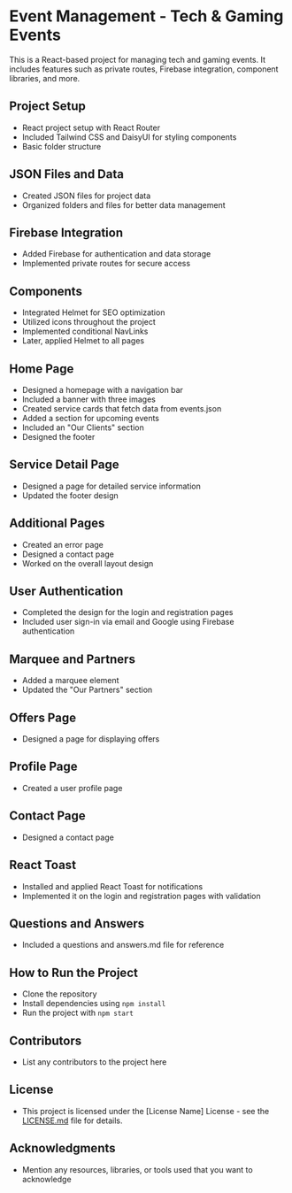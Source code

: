 # Event Management - Tech & Gaming Events

This is a React-based project for managing tech and gaming events. It includes features such as private routes, Firebase integration, component libraries, and more.

## Project Setup

- React project setup with React Router
- Included Tailwind CSS and DaisyUI for styling components
- Basic folder structure

## JSON Files and Data

- Created JSON files for project data
- Organized folders and files for better data management

## Firebase Integration

- Added Firebase for authentication and data storage
- Implemented private routes for secure access

## Components

- Integrated Helmet for SEO optimization
- Utilized icons throughout the project
- Implemented conditional NavLinks
- Later, applied Helmet to all pages

## Home Page

- Designed a homepage with a navigation bar
- Included a banner with three images
- Created service cards that fetch data from events.json
- Added a section for upcoming events
- Included an "Our Clients" section
- Designed the footer

## Service Detail Page

- Designed a page for detailed service information
- Updated the footer design

## Additional Pages

- Created an error page
- Designed a contact page
- Worked on the overall layout design

## User Authentication

- Completed the design for the login and registration pages
- Included user sign-in via email and Google using Firebase authentication

## Marquee and Partners

- Added a marquee element
- Updated the "Our Partners" section

## Offers Page

- Designed a page for displaying offers

## Profile Page

- Created a user profile page

## Contact Page

- Designed a contact page

## React Toast

- Installed and applied React Toast for notifications
- Implemented it on the login and registration pages with validation

## Questions and Answers

- Included a questions and answers.md file for reference

## How to Run the Project

- Clone the repository
- Install dependencies using `npm install`
- Run the project with `npm start`

## Contributors

- List any contributors to the project here

## License

- This project is licensed under the [License Name] License - see the [LICENSE.md](LICENSE.md) file for details.

## Acknowledgments

- Mention any resources, libraries, or tools used that you want to acknowledge
